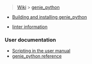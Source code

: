 > [Wiki](Home) > [genie_python](genie_python)

- [Building and installing genie_python](Building-and-installing-genie_python)

- [linter information](genie_python-linter)

### User documentation

- [Scripting in the user manual](https://github.com/ISISComputingGroup/ibex_user_manual/wiki/Scripting)
- [genie_python reference](http://shadow.nd.rl.ac.uk/genie_python/sphinx/genie_python.html)